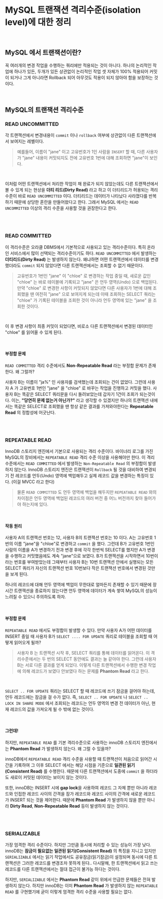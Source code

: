 # MySQL 트랜잭션 격리수준(isolation level)에 대한 정리 

<br>

## MySQL 에서 트랜잭션이란?

꼭 여러개의 변경 작업을 수행하는 쿼리에만 적용되는 것이 아니다. 하나의 논리적인 작업에 하나가 있든, 두개가 있든 상관없이
논리적인 작업 셋 자체가 100% 적용되어 커밋이 되거나 그게 아니라면 Rollback 되어 아무것도 적용이 되지 않아야 함을 보장하는 것이다.

<br>

## MySQL의 트랜잭션 격리수준

### READ UNCOMMITTED

각 트랜잭션에서 변경내용이 `commit` 이나 `rollback` 여부에 상관없이 다른 트랜잭션에서 보여지는 레벨이다. 

> 예를들어, 이름이 "jane" 이고 고유번호가 1인 사람을 `INSERT` 할 때, 다른 사용자가 "jane" 내용이 커밋되지도 전에 고유번호 1번에 대해
> 조회하면 "jane"이 보인다. 

<br>

이처럼 어떤 트랜잭션에서 처리한 작업이 채 완료가 되지 않았는데도 다른 트랜잭션에서 볼 수 있게 되는 현상을 **더티 리드(Dirty Read)** 라고
하고 이 더티리드가 허용되는 격리수준이 바로 `READ UNCOMMITTED` 이다. 더티리드는 데이터가 나타났다 사라졌다를 반복하기 때문에 상당한
혼란을 만들어왔다고 한다. 그래서 MySQL 에서는 `READ UNCOMMITTED` 이상의 격리 수준을 사용할 것을 권장한다고 한다.

<br>
<br>

### READ COMMITTED

이 격리수준은 오라클 DBMS에서 기본적으로 사용되고 있는 격리수준이다. 특히 온라인 서비스에서 많이 선택되는 격리수준이기도 하다.
`READ UNCOMMITTED` 에서 발생하는 **더티리드(Dirty Read)** 는 발생하지 않는다. 왜냐하면 어떤 트랜잭션에서 데이터를 변경했더라도
`commit` 되지 않았다면 다른 트랜잭션에서는 조회할 수 없기 때문이다. 

> 고유번호가 1번인 "jane" 이 "chloe" 로 변경하는 작업 중일 때, 새로운 값인 "chloe" 는 바로 테이블에 기록되고 "jane" 은 언두 영역(Undo) 
> 으로 백업된다. 만약 "chloe" 로 변경한 사항이 커밋되지 않았다면 다른 사용자가 1번에 대해 조회했을 땐 여전히 "jane" 으로 보여지게 되는데 
> 이때 조회하는 SELECT 쿼리는 "chloe" 가 기록된 테이블을 조회한 것이 아니라 언두 영역에 있는 "jane" 을 조회한 것이다. 

<br>

이 후 변경 사항이 최종 커밋이 되었다면, 비로소 다른 트랜잭션에서 변경된 데이터인 "chloe" 를 읽어올 수 있게 된다. 

<br>

#### 부정합 문제

`READ COMMITTED` 격리 수준에서도 **Non-Repeatable Read** 라는 부정합 문제가 존재한다. 왜 그럴까?

사용자 B는 이름이 "ja%" 인 사용자를 검색했는데 조회되는 건이 없었다. 그런데 사용자 A 가 고유번호 1번인 "jane" 을 "chloe" 로 바꾸는 작업을 진행하고 커밋을 했다.
사용자 B는 똑같은 SELECT 쿼리문을 다시 돌려보았는데 갑자기 1건이 조회가 되는것이다. 이는, **"당연히 문제 없는거 아닌가?"** 라고 생각할 수 있겠지만 하나의 트랜잭션 내에서는
똑같은 SELECT로 조회했을 땐 항상 같은 결과를 가져와야한다는 **Repeatable Read** 의 정합성에 어긋난다.

<br>
<br>

### REPEATABLE READ
 
InnoDB 스토리지 엔진에서 기본으로 사용되는 격리 수준이다. 바이너리 로그를 가진 MySQL의 장비에서는 `REPEATABLE READ` 격리 수준 이상을 사용해야만 한다. 
이 격리 수준에서는 `READ COMMITTED` 에서 발생하는 `Non-Repeatable Read` 의 부정합이 발생하지 않는다. InnoDB 스토리지 엔진은 트랜잭션이 `Rollback` 될 것을 
대비하여 변경되기 전 레코드를 언두(Undo) 영역에 백업해두고 실제 레코드 값을 변경하는 특징이 있다. (이걸 MVCC 라고 한다)

> 물론 `READ COMMITTED` 도 언두 영역에 백업을 해두지만 `REPEATABLE READ` 와의 차이점은 언두 영역에 백업된 레코드의 여러 버전 중 어느 버전까지 찾아 들어가야 하는지에 있다.

<br>

#### 작동 원리

사용자 A의 트랜잭션 번호는 12, 사용자 B의 트랜잭션 번호는 10 이다. A는 고유번호 1번의 이름 "jane"을 "chloe"로 변경하고 `commit` 을 했다. 그런데 B가 고유번호 1번인 사람의
이름을 A가 변경하기 전과 변경 후에 각각 한번씩 SELECT를 했지만 A가 변경을 수행하고 커밋했음에도 계속 "jane"으로 보였다. B가 트랜잭션을 시작하면서 10번이라는 번호를 부여받았는데
그때부터 사용자 B는 10번 트랜잭션 안에서 실행되는 모든 SELECT 쿼리가 자신의 트랜잭션 번호 10번보다 작은 트랜잭션 번호에서 변경된 것만을 보게 된다.

하나의 레코드에 대해 언두 영역에 백업이 무한대로 얼마든지 존재할 수 있기 때문에 장시간 트랜잭션을 종료하지 않는다면 언두 영역에 데이터가 계속 쌓여 MySQL의 성능이 느려질 수 있으니
주의하도록 하자.

<br>

#### 부정합 문제

`REPEATABLE READ` 에서도 부정합이 발생할 수 있다. 만약 사용자 A가 어떤 데이터를 INSERT 중일 때 사용자 B가 `SELECT .... FOR UPDATE` 쿼리로 테이블을 조회할 때
어떻게 읽어오게 될까?

> 사용자 B 는 트랜잭션 시작 후, SELECT 쿼리를 통해 데이터를 읽어온다. 이 격리수준에서는 두 번의 SELECT 동안에도 결과는 늘 같아야 한다. 그런데 사용자 B는 서로 다른 
> 결과를 얻게 되었다. 이렇게 다른 트랜잭션에서 수행한 변경 작업에 의해 레코드가 보였다 안보였다 하는 문제를 **Phantom Read** 라고 한다. 

<br>

`SELECT .. FOR UPDATE` 쿼리는 SELECT 할 때 레코드에 쓰기 잠금을 걸어야 하는데, 언두 레코드에는 잠금을 걸 수가 없다. 즉, `SELECT .. FOR UPDATE` 나
`SELECT .. LOCK IN SHARE MODE` 에서 조회되는 레코드는 언두 영역의 변경 전 데이터가 아닌, 현재 레코드의 값을 가져오게 될 수 밖에 없는 것이다. 

<br>

#### 그런데!

하지만, `REPEATABLE READ` 를 기본 격리수준으로 사용하는 innoDB 스토리지 엔진에서는 **Phantom Read** 가 발생하지 않는다. 왜 그럴 수 있을까?

innoDB에서 `REPEATABLE READ` 격리 수준을 사용할 때 트랜잭션이 처음으로 읽어간 시간을 기록하여 그 이후 SELECT 에서는 해당 시점을 기준으로 **일관된
읽기(Consistent Read)** 를 수행한다. 때문에 다른 트랜잭션에서 도중에 `commit` 을 하더라도 새로이 커밋된 데이터는 보이지 않는 것이다. 

또한, innoDB는 INSERT 시에 **gap lock**을 사용하여 레코드 그 자체 뿐만 아니라 레코드와 인접한 레코드 사이의 간격을 잠가 
레코드와 레코드 사이의 간격에 새로운 레코드가 INSERT 되는 것을 제어한다. 때문에 **Phantom Read** 가 발생하지 않을 뿐만 아니라 **Dirty Read**, 
**Non-Repeatable Read** 등이 발생하지 않는 것이다.

<br>
<br>

### SERIALIZABLE

가장 엄격한 격리 수준이다. 하지만 그만큼 동시에 처리할 수 있는 성능이 가장 낮다. innoDB는 **잠금이 필요없는 일관된 읽기(Consistent Read)** 의 
특징을 지니고 있지만 `SERIALIZABLE` 에서는 읽기 작업에서도 공유잠금(읽기잠금)이 설정되며 동시에 다른 트랜잭션은 그러한 레코드를 변경조차 못하게 된다..
다시말해, 한 트랜잭션에서 읽고 쓰는 레코드를 다른 트랜잭션에서는 절대 접근이 불가능 하다는 것이다. 

하지만, `SERIALIZABLE` 에서는 **Phantom Read** 같이 위에서 언급한 문제들은 전혀 발생하지 않는다. 하지만 innoDB는 이미 **Phantom Read** 가 
발생하지 않는 `REPEATABLE READ` 를 구현했기에 굳이 이렇게 엄격한 격리 수준을 사용할 필요는 없다.

<br>
<br>
<br>
<br>

